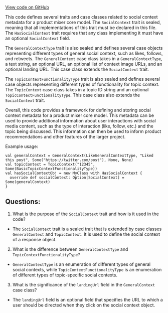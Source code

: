[View code on GitHub](https://github.com/misbahsy/the-algorithm/product-mixer/core/src/main/scala/com/twitter/product_mixer/core/model/marshalling/response/urt/metadata/SocialContext.scala)

This code defines several traits and case classes related to social context metadata for a product mixer core model. The `SocialContext` trait is sealed, meaning that all implementations of this trait must be declared in this file. The `HasSocialContext` trait requires that any class implementing it must have an optional `SocialContext` field. 

The `GeneralContextType` trait is also sealed and defines several case objects representing different types of general social context, such as likes, follows, and retweets. The `GeneralContext` case class takes in a `GeneralContextType`, a text string, an optional URL, an optional list of context image URLs, and an optional landing URL. This case class extends the `SocialContext` trait.

The `TopicContextFunctionalityType` trait is also sealed and defines several case objects representing different types of functionality for topic context. The `TopicContext` case class takes in a topic ID string and an optional `TopicContextFunctionalityType`. This case class also extends the `SocialContext` trait.

Overall, this code provides a framework for defining and storing social context metadata for a product mixer core model. This metadata can be used to provide additional information about user interactions with social media content, such as the type of interaction (like, follow, etc.) and the topic being discussed. This information can then be used to inform product recommendations and other features of the larger project. 

Example usage:
```
val generalContext = GeneralContext(LikeGeneralContextType, "Liked this post", Some("https://twitter.com/post"), None, None)
val topicContext = TopicContext("12345", Some(BasicTopicContextFunctionalityType))
val hasSocialContextObj = new MyClass with HasSocialContext {
  override def socialContext: Option[SocialContext] = Some(generalContext)
}
```
## Questions: 
 1. What is the purpose of the `SocialContext` trait and how is it used in the code?
- The `SocialContext` trait is a sealed trait that is extended by case classes `GeneralContext` and `TopicContext`. It is used to define the social context of a response object.

2. What is the difference between `GeneralContextType` and `TopicContextFunctionalityType`?
- `GeneralContextType` is an enumeration of different types of general social contexts, while `TopicContextFunctionalityType` is an enumeration of different types of topic-specific social contexts.

3. What is the significance of the `landingUrl` field in the `GeneralContext` case class?
- The `landingUrl` field is an optional field that specifies the URL to which a user should be directed when they click on the social context object.